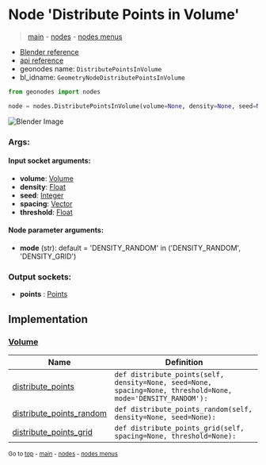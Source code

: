 # Node 'Distribute Points in Volume'

> [main](../structure.md) - [nodes](nodes.md) - [nodes menus](nodes_menus.md)

- [Blender reference](https://docs.blender.org/manual/en/latest/modeling/geometry_nodes/point/distribute_points_in_volume.html)
- [api reference](https://docs.blender.org/api/current/bpy.types.GeometryNodeDistributePointsInVolume.html)
- geonodes name: `DistributePointsInVolume`
- bl_idname: `GeometryNodeDistributePointsInVolume`

```python
from geonodes import nodes

node = nodes.DistributePointsInVolume(volume=None, density=None, seed=None, spacing=None, threshold=None, mode='DENSITY_RANDOM')
```

![Blender Image](https://docs.blender.org/manual/en/latest/_images/node-types_GeometryNodeDistributePointsInVolume.webp)

### Args:

#### Input socket arguments:

- **volume**: [Volume](Volume.md)
- **density**: [Float](Float.md)
- **seed**: [Integer](Integer.md)
- **spacing**: [Vector](Vector.md)
- **threshold**: [Float](Float.md)

#### Node parameter arguments:

- **mode** (str): default = 'DENSITY_RANDOM' in ('DENSITY_RANDOM', 'DENSITY_GRID')

### Output sockets:

- **points** : [Points](Points.md)

## Implementation

### [Volume](Volume.md)

| Name | Definition |
|------|------------|
 | [distribute_points](Volume.md#distribute_points) | `def distribute_points(self, density=None, seed=None, spacing=None, threshold=None, mode='DENSITY_RANDOM'):` |
 | [distribute_points_random](Volume.md#distribute_points_random) | `def distribute_points_random(self, density=None, seed=None):` |
 | [distribute_points_grid](Volume.md#distribute_points_grid) | `def distribute_points_grid(self, spacing=None, threshold=None):` |

<sub>Go to [top](#node-Distribute-Points-in-Volume) - [main](../structure.md) - [nodes](nodes.md) - [nodes menus](nodes_menus.md)</sub>

